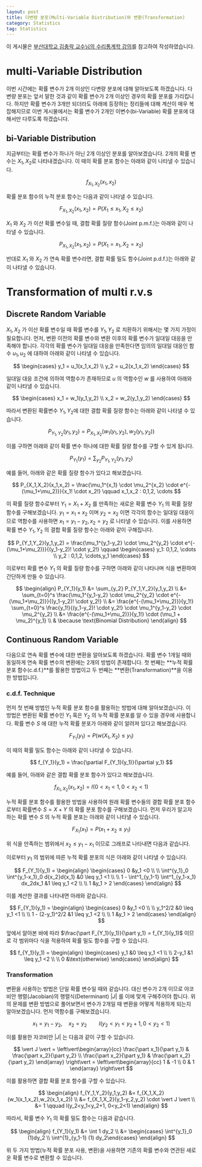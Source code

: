 ```yaml
---
layout: post
title: 다변량 분포(Multi-Variable Distribution)와 변환(Transformation)
category: Statistics
tag: Statistics
---
```




이 게시물은 [부산대학교 김충락 교수님의 수리통계학 강의](http://kocw.net/home/search/kemView.do?kemId=1363783)를 참고하여 작성하였습니다.

# multi-Variable Distribution

이번 시간에는 확률 변수가 2개 이상인 다변량 분포에 대해 알아보도록 하겠습니다. 다변량 분포는 앞서 말한 것과 같이 확률 변수가 2개 이상인 경우의 확률 분포를 가리킵니다. 하지만 확률 변수가 3개만 되더라도 아래에 등장하는 정리들에 대해 계산이 매우 복잡해지므로 이번 게시물에서는 확률 변수가 2개인 이변수(bi-Variable) 확률 분포에 대해서만 다루도록 하겠습니다. 




## bi-Variable Distribution

지금부터는 확률 변수가 하나가 아닌 2개 이상인 분포를 알아보겠습니다. 2개의 확률 변수는 $X_1, X_2$로 나타내겠습니다. 이 때의 확률 분포 함수는 아래와 같이 나타낼 수 있습니다.


$$
f_{X_1,X_2}(x_1,x_2)
$$


 확률 분포 함수의 누적 분포 함수는 다음과 같이 나타낼 수 있습니다.


$$
F_{X_1,X_2}(x_1,x_2) = P(X_1 \leq x_1, X_2 \leq x_2)
$$


$X_1$ 와 $X_2$ 가 이산 확률 변수일 때, 결합 확률 질량 함수(Joint p.m.f.)는 아래와 같이 나타낼 수 있습니다.


$$
P_{X_1,X_2}(x_1,x_2) = P(X_1 = x_1, X_2 = x_2)
$$


반대로 $X_1$ 와 $X_2$ 가 연속 확률 변수라면, 결합 확률 밀도 함수(Joint p.d.f.)는 아래와 같이 나타낼 수 있습니다.



# Transformation of multi r.v.s

## Discrete Random Variable

$X_1, X_2$ 가 이산 확률 변수일 때 확률 변수를 $Y_1, Y_2$ 로 치환하기 위해서는 몇 가지 가정이 필요합니다. 먼저, 변환 이전의 확률 변수와 변환 이후의 확률 변수가 일대일 대응을 만족해야 합니다. 각각의 확률 변수가 일대일 대응을 만족한다면 임의의 일대일 대응인 함수 $u_1, u_2$ 에 대하여 아래와 같이 나타낼 수 있습니다.


$$
\begin{cases} y_1 = u_1(x_1,x_2) \\ y_2 = u_2(x_1,x_2) \end{cases}
$$


일대일 대응 조건에 의하여 역함수가 존재하므로 $u$ 의 역함수인 $w$ 를 사용하여 아래와 같이 나타낼 수 있습니다.


$$
\begin{cases} x_1 = w_1(y_1,y_2) \\ x_2 = w_2(y_1,y_2) \end{cases}
$$


따라서 변환된 확률변수 $Y_1, Y_2$에 대한 결합 확률 질량 함수는 아래와 같이 나타낼 수 있습니다.


$$
P_{Y_1,Y_2}(y_1,y_2) = P_{X_1,X_2}(w_1(y_1,y_2), w_2(y_1,y_2))
$$


이를 구하면 아래와 같이 확률 변수 하나에 대한 확률 질량 함수를 구할 수 있게 됩니다.


$$
P_{Y_1}(y_1) = \sum_{y_2} P_{Y_1,Y_2}(y_1,y_2)
$$


예를 들어, 아래와 같은 확률 질량 함수가 있다고 해보겠습니다.


$$
P_{X_1,X_2}(x_1,x_2) = \frac{\mu_1^{x_1} \cdot \mu_2^{x_2} \cdot e^{-(\mu_1+\mu_2)}}{x_1! \cdot x_2!} \qquad x_1,x_2 : 0,1,2, \cdots
$$


이 확률 질량 함수로부터 $Y_1 = X_1 + X_2$ 를 만족하는 새로운 확률 변수 $Y_1$ 의 확률 질량 함수를 구해보겠습니다. $y_1 = x_1+x_2$ 이며 $y_2 = x_2$ 이면 각각의 함수는 일대일 대응이므로 역함수를 사용하면 $x_1 = y_1-y_2, x_2 = y_2$ 로 나타낼 수 있습니다. 이를 사용하면 확률 변수 $Y_1,Y_2$ 의 결합 확률 질량 함수는 아래와 같이 구해집니다.


$$
P_{Y_1,Y_2}(y_1,y_2) = \frac{\mu_1^{y_1-y_2} \cdot \mu_2^{y_2} \cdot e^{-(\mu_1+\mu_2)}}{(y_1-y_2)! \cdot y_2!} \qquad \begin{cases} y_1: 0,1,2, \cdots \\ y_2 : 0,1,2, \cdots,y_1 \end{cases}
$$


이로부터 확률 변수 $Y_1$ 의 확률 질량 함수를 구하면 아래와 같이 나타나며 식을 변환하여 간단하게 만들 수 있습니다.


$$
\begin{align}
P_{Y_1}(y_1) &= \sum_{y_2} P_{Y_1,Y_2}(y_1,y_2) \\
&= \sum_{t=0}^s \frac{\mu_1^{y_1-y_2} \cdot \mu_2^{y_2} \cdot e^{-(\mu_1+\mu_2)}}{(y_1-y_2)! \cdot y_2!} \\
&= \frac{e^{-(\mu_1+\mu_2)}}{y_1!} \sum_{t=0}^s \frac{y_1!}{(y_1-y_2)! \cdot y_2!}  \cdot \mu_1^{y_1-y_2} \cdot \mu_2^{y_2} \\
&= \frac{e^{-(\mu_1+\mu_2)}}{y_1!} \cdot (\mu_1 + \mu_2)^{y_1} \\
& \because \text{Binomial Distribution}
\end{align}
$$



## Continuous Random Variable

다음으로 연속 확률 변수에 대한 변환을 알아보도록 하겠습니다. 확률 변수 1개일 때와 동일하게 연속 확률 변수의 변환에는 2개의 방법이 존재합니다. 첫 번째는 **누적 확률 분포 함수(c.d.f.)**를 활용한 방법이고 두 번째는 **변환(Transformation)**을 이용한 방법입니다.

### c.d.f. Technique

먼저 첫 번째 방법인 누적 확률 분포 함수를 활용하는 방법에 대해 알아보겠습니다. 이 방법은 변환된 확률 변수인 $Y_1$ 혹은 $Y_2$ 의 누적 확률 분포를 알 수 있을 경우에 사용합니다. 확률 변수 $S$ 에 대한 누적 확률 분포가 아래와 같이 알려져 있다고 해보겠습니다.


$$
F_{Y_1}(y_1) = P(w(X_1, X_2) \leq y_1)
$$


이 때의 확률 밀도 함수는 아래와 같이 나타낼 수 있습니다.


$$
f_{Y_1}(y_1) = \frac{\partial F_{Y_1}(y_1)}{\partial y_1}
$$


예를 들어, 아래와 같은 결합 확률 분포 함수가 있다고 해보겠습니다.


$$
f_{X_1,X_2}(x_1,x_2) = I(0<x_1<1, 0<x_2<1)
$$

누적 확률 분포 함수를 활용한 방법을 사용하여 원래 확률 변수들의 결합 확률 분포 함수로부터 확률변수 $S = X + Y$ 의 확률 분포 함수를 구해보겠습니다. 먼저 우리가 알고자하는 확률 변수 $S$ 의 누적 확률 분포는 아래와 같이 나타낼 수 있습니다.


$$
F_{X_1}(x_1) = P(x_1+x_2 \leq y_1)
$$


위 식을 만족하는 범위에서 $x_2 \leq y_1 - x_1$ 이므로 그래프로 나타내면 다음과 같습니다.



이로부터 $y_1$ 의 범위에 따른 누적 확률 분포의 식은 아래와 같이 나타낼 수 있습니다.


$$
F_{Y_1}(y_1) = \begin{align} \begin{cases} 0 &y_1 <0 \\ \\ \int^{y_1}_0 \int^{y_1-x_1}_0 d{x_2}d{x_1} &0 \leq y_1 <1 \\ \\ 1 - \int^1_{y_1-1} \int^1_{y_1-x_1} dx_2dx_1 &1 \leq y_1 <2 \\ \\ 1 &y_1 > 2 \end{cases} \end{align}
$$


이를 계산한 결과를 나타내면 아래와 같습니다.


$$
F_{Y_1}(y_1) = \begin{align} \begin{cases} 0 &y_1 <0 \\ \\ y_1^2/2 &0 \leq y_1 <1 \\ \\ 1 - (2-y_1)^2/2 &1 \leq y_1 <2 \\ \\ 1 &y_1 > 2 \end{cases} \end{align}
$$


앞에서 알아본 바에 따라 $\frac{\part F_{Y_1}(y_1)}{\part y_1} = f_{Y_1}(y_1)$ 이므로 각 범위마다 식을 적용하여 확률 밀도 함수를 구할 수 있습니다.


$$
f_{Y_1}(y_1) = \begin{align} \begin{cases} y_1 &0 \leq y_1 <1 \\ \\ 2-y_1 &1 \leq y_1 <2 \\ \\ 0 &\text{otherwise} \end{cases} \end{align}
$$



### Transformation

변환을 사용하는 방법은 단일 확률 변수일 때와 같습니다. 대신 변수가 2개 이므로 야코비안 행렬(Jacobian)의 행렬식(Determinant) $\vert J \vert$ 를 이에 맞게 구해주어야 합니다. 위의 문제를 변환 방법으로 풀어보면서 변수가 2개일 때 변환을 어떻게 적용하게 되는지 알아보겠습니다. 먼저 역함수를 구해보겠습니다.


$$
x_1 = y_1 - y_2, \quad x_2 = y_2 \qquad I(y_2<y_1<y_2+1, 0<y_2<1)
$$


이를 활용한 자코비안 $\vert J \vert$ 는 다음과 같이 구할 수 있습니다.


$$
\vert J \vert = \left\vert\begin{array}{cc} \frac{\part x_1}{\part y_1} & \frac{\part x_2}{\part y_2} \\ \frac{\part x_2}{\part y_1} & \frac{\part x_2}{\part y_2} \end{array} \right\vert = \left\vert\begin{array}{cc} 1 & -1 \\ 0 & 1 \end{array} \right\vert
$$


이를 활용하면 결합 확률 분포 함수를 구할 수 있습니다.


$$
\begin{align}
f_{Y_1,Y_2}(y_1,y_2) &= f_{X_1,X_2}(w_1(x_1,x_2),w_2(x_1,x_2)) \\
&= f_{X_1,X_2}(y_1-y_2,y_2) \cdot \vert J \vert \\
&= 1 \qquad I(y_2<y_1<y_2+1, 0<y_2<1)
\end{align}
$$



따라서, 확률 변수 $Y_1$ 의 확률 밀도 함수는 다음과 같습니다.


$$
\begin{align}
f_{Y_1}(y_1) &= \int 1 dy_2 \\
&= \begin{cases} \int^{y_1}_0 (1)dy_2 \\ \int^{1}_{y_1-1} (1) dy_2\end{cases}
\end{align}
$$

위 두 가지 방법(누적 확률 분포 사용, 변환)을 사용하면 기존의 확률 변수와 연관된 새로운 확률 변수로 변환할 수 있습니다.